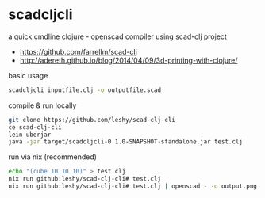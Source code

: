 # scadcljcli

a quick cmdline clojure - openscad compiler using scad-clj project
- https://github.com/farrellm/scad-clj
- http://adereth.github.io/blog/2014/04/09/3d-printing-with-clojure/

basic usage
``` sh
scadcljcli inputfile.clj -o outputfile.scad
```

compile & run locally
``` sh
git clone https://github.com/leshy/scad-clj-cli
ce scad-clj-cli
lein uberjar
java -jar target/scadcljcli-0.1.0-SNAPSHOT-standalone.jar test.clj
```

run via nix (recommended)
``` sh
echo "(cube 10 10 10)" > test.clj
nix run github:leshy/scad-clj-cli# test.clj
nix run github:leshy/scad-clj-cli# test.clj | openscad - -o output.png
```


